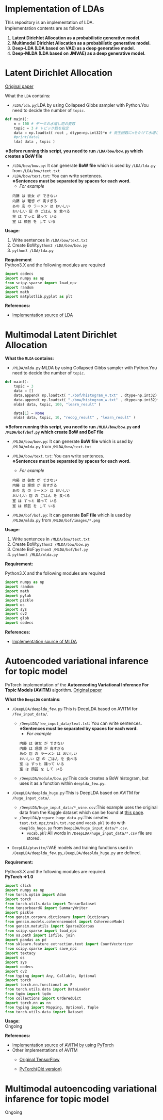 # Implementation of LDAs
This repository is an implementation of LDA.  
Implementation contents are as follows　　
1. **Latent Dirichlet Allocation as a probabilistic generative model.**
2. **Multimodal Dirichlet Allocation as a probabilistic generative model.**
3. **Deep-LDA (LDA based on VAE) as a deep generative model.**
4. **Deep-MLDA (LDA based on JMVAE) as a deep generative model.**

# Latent Dirichlet Allocation
[Original paper](http://www.jmlr.org/papers/volume3/blei03a/blei03a.pdf)  

What the `LDA` contains:  

- `/LDA/lda.py`:LDA by using Collapsed Gibbs sampler with Python.You need to decide the number of `topic`.
```python
def main():
    n = 100 # データの水増し用の変数
    topic = 3 # トピック数を指定
    data = np.loadtxt( root , dtype=np.int32)*n # 発生回数にnをかけて水増し可能
    #print(data)
    lda( data , topic )
```
**※Before running this script, you need to run  `/LDA/bow/bow.py` which creates a BoW file**
- `/LDA/bow/bow.py`: It can generate **BoW file** which is used by `/LDA/lda.py` from `/LDA/bow/text.txt`
- `/LDA/bow/text.txt`: You can write  sentences.   
**※Sentences must be separated by spaces for each word.**
    - *For example*
    ```
    内藤 は 彼女 が できない
    内藤 は 理想 が 高すぎる
    あの 店 の ラーメン は おいしい
    おいしい 店 の ごはん を 食べる
    室 は ずっと 踊って いる
    室 は 顔芸 を して いる
    ```
**Usage:**  
1. Write sentences in `/LDA/bow/text.txt`  
2. Create BoW:`python3 /LDA/bow/bow.py`  
3. `python3 /LDA/lda.py`  

**Requirement**  
Python3.X and the following modules are required  
```python
import codecs
import numpy as np
from scipy.sparse import load_npz
import random
import math
import matplotlib.pyplot as plt
```
**References:**
- [Implementation source of LDA](https://github.com/naka-tomo/LDA-PY)

# Multimodal Latent Dirichlet Allocation

**What the `MLDA` contains:**  

- `/MLDA/mlda.py`:MLDA by using Collapsed Gibbs sampler with Python.You need to decide the number of `topic`.
```python
def main():
    topic = 3
    data = []
    data.append( np.loadtxt( "./bof/histogram_v.txt" , dtype=np.int32) )
    data.append( np.loadtxt( "./bow/histogram_w.txt" , dtype=np.int32)*5 )
    mlda( data, topic, 100, "learn_result" )

    data[1] = None
    mlda( data, topic, 10, "recog_result" , "learn_result" )
```
**※Before running this script, you need to run `/MLDA/bow/bow.py` and `/MLDA/bof/bof.py` which create BoW and BoF file**
- `/MLDA/bow/bow.py`: It can generate **BoW file** which is used by `/MLDA/mlda.py` from `/MLDA/bow/text.txt`
- `/MLDA/bow/text.txt`: You can write  sentences.  
**※Sentences must be separated by spaces for each word.**
    - *For example*
    ```
    内藤 は 彼女 が できない
    内藤 は 理想 が 高すぎる
    あの 店 の ラーメン は おいしい
    おいしい 店 の ごはん を 食べる
    室 は ずっと 踊って いる
    室 は 顔芸 を して いる
    ```

- `/MLDA/bof/bof.py`: It can generate **BoF file** which is used by `/MLDA/mlda.py` from `/MLDA/bof/images/*.png`

**Usage:**  
1. Write sentences in `/MLDA/bow/text.txt`  
2. Create BoW:`python3 /MLDA/bow/bow.py`  
3. Create BoF:`python3 /MLDA/bof/bof.py`  
4. `python3 /MLDA/mlda.py`  

**Requirement:**  

Python3.X and the following modules are required

```python
import numpy as np
import random
import math
import pylab
import pickle
import os
import sys
import cv2
import glob
import codecs
```
**References:**
- [Implementation source of MLDA](https://github.com/naka-tomo/MLDA-PY)

# Autoencoded variational infarence for topic model

PyTorch implementation of the **Autoencoding Variational Inference For Topic Models (AVITM)** algorithm.
[Original paper](https://arxiv.org/abs/1703.01488)

**What the `DeepLDA` contains:**  

- `/DeepLDA/deeplda_few.py`:This is DeepLDA based on AVITM for `/few_input_data/`.
    - `/DeepLDA/few_input_data/text.txt`: You can write  sentences.  
     **※Sentences must be separated by spaces for each word.**
        - *For example*
        ```
        内藤 は 彼女 が できない
        内藤 は 理想 が 高すぎる
        あの 店 の ラーメン は おいしい
        おいしい 店 の ごはん を 食べる
        室 は ずっと 踊って いる
        室 は 顔芸 を して いる
        ```
    - `/DeepLDA/module/bow.py`:This code creates a BoW histogram, but uses it as a function within `deeplda_few.py`.

- `/DeepLDA/deeplda_huge.py`:This is DeepLDA based on AVITM for `/huge_input_data/`.
    - `/DeepLDA/huge_input_data/*_wine.csv`:This example uses the original data from the Kaggle dataset which can be found at [this page](https://www.kaggle.com/zynicide/wine-reviews).  
    - `/DeepLDA/prepare_huge_data.py`:This creates `test.txt.npz`,`train.txt.npz` and `vocab.pkl` to do with `deeplda_huge.py` from `DeepLDA/huge_input_data/*.csv`.
        - `vocab.pkl`:All words in `/DeepLDA/huge_input_data/*.csv` file are stored.
- `DeepLDA/ptavitm/`:VAE models and training functions used in `/DeepLDA/deeplda_few.py`,`/DeepLDA/deeplda_huge.py` are defined.  

**Requirement:**

Python3.X and the following modules are required.  
**PyTorch =>1.0**
```python
import click
import numpy as np
from torch.optim import Adam
import torch
from torch.utils.data import TensorDataset
from tensorboardX import SummaryWriter
import pickle
from gensim.corpora.dictionary import Dictionary
from gensim.models.coherencemodel import CoherenceModel
from gensim.matutils import Sparse2Corpus
from scipy.sparse import load_npz
from os.path import isfile, join
import pandas as pd
from sklearn.feature_extraction.text import CountVectorizer
from scipy.sparse import save_npz
import textacy
import os
import sys
import codecs
import cv2
from typing import Any, Callable, Optional
import torch
import torch.nn.functional as F
from torch.utils.data import DataLoader
from tqdm import tqdm
from collections import OrderedDict
import torch.nn as nn
from typing import Mapping, Optional, Tuple
from torch.utils.data import Dataset
```

**Usage:**  
Ongoing

**References:**
- [Implementation source of AVITM by using PyTorch](https://github.com/vlukiyanov/pt-avitm)
- Other implementations of AVITM
    - [Original TensorFlow](https://github.com/akashgit/autoencoding_vi_for_topic_models)

    - [PyTorch(Old version)](https://github.com/hyqneuron/pytorch-avitm)

# Multimodal autoencoding variational infarence for topic model
Ongoing
